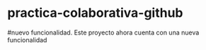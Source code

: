 # practica-colaborativa-github


#nuevo funcionalidad. Este proyecto ahora cuenta con una nueva funcionalidad
